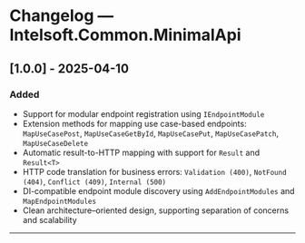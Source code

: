 # Changelog — Intelsoft.Common.MinimalApi

## [1.0.0] - 2025-04-10

### Added
- Support for modular endpoint registration using `IEndpointModule`
- Extension methods for mapping use case-based endpoints: `MapUseCasePost`, `MapUseCaseGetById`, `MapUseCasePut`, `MapUseCasePatch`, `MapUseCaseDelete`
- Automatic result-to-HTTP mapping with support for `Result` and `Result<T>`
- HTTP code translation for business errors: `Validation (400)`, `NotFound (404)`, `Conflict (409)`, `Internal (500)`
- DI-compatible endpoint module discovery using `AddEndpointModules` and `MapEndpointModules`
- Clean architecture–oriented design, supporting separation of concerns and scalability

---
